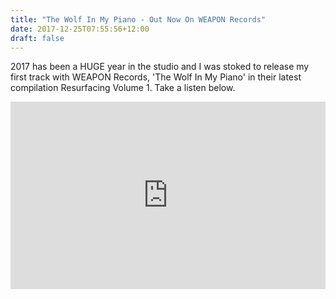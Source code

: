 ```yaml
---
title: "The Wolf In My Piano - Out Now On WEAPON Records"
date: 2017-12-25T07:55:56+12:00
draft: false
---
```


2017 has been a HUGE year in the studio and I was stoked to release my first track with WEAPON Records, 'The Wolf In My Piano' in their latest compilation Resurfacing Volume 1. Take a listen below.

 <iframe width="100%" height="300" scrolling="no" frameborder="no" src="https://w.soundcloud.com/player/?url=https%3A//api.soundcloud.com/tracks/338202241&amp;color=%23ff5500&amp;auto_play=false&amp;hide_related=false&amp;show_comments=true&amp;show_user=true&amp;show_reposts=false&amp;show_teaser=true&amp;visual=true"></iframe>